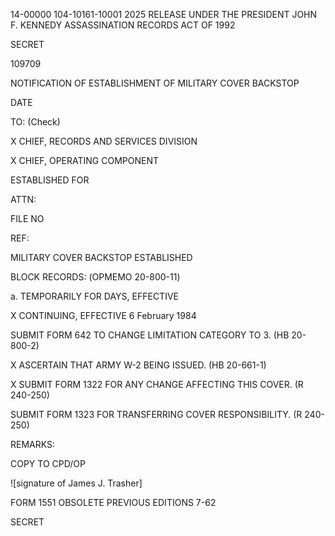 14-00000 104-10161-10001 2025 RELEASE UNDER THE PRESIDENT JOHN F. KENNEDY ASSASSINATION RECORDS ACT OF 1992

SECRET

109709

NOTIFICATION OF ESTABLISHMENT OF MILITARY COVER BACKSTOP

DATE

TO:
(Check)

X CHIEF, RECORDS AND SERVICES DIVISION

X CHIEF, OPERATING COMPONENT

ESTABLISHED FOR

ATTN:

FILE NO

REF:

MILITARY COVER BACKSTOP ESTABLISHED

BLOCK RECORDS:
(ОРМЕМО 20-800-11)

a. TEMPORARILY FOR DAYS, EFFECTIVE

X CONTINUING, EFFECTIVE 6 February 1984

SUBMIT FORM 642 TO CHANGE LIMITATION CATEGORY TO 3.
(HB 20-800-2)

X ASCERTAIN THAT ARMY W-2 BEING ISSUED.
(HB 20-661-1)

X SUBMIT FORM 1322 FOR ANY CHANGE AFFECTING THIS COVER.
(R 240-250)

SUBMIT FORM 1323 FOR TRANSFERRING COVER RESPONSIBILITY.
(R 240-250)

REMARKS:

COPY TO CPD/OP

![signature of James J. Trasher]

FORM 1551 OBSOLETE PREVIOUS EDITIONS
7-62

SECRET
